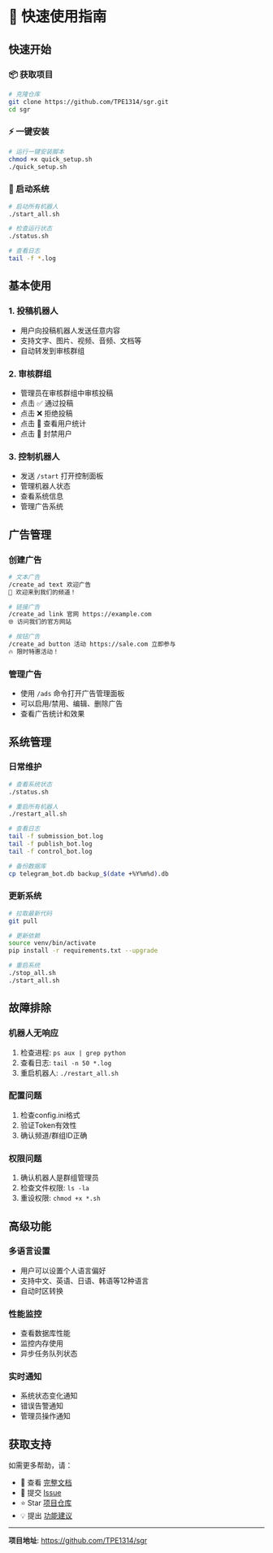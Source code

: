 # 🚀 快速使用指南

## 快速开始

### 📦 获取项目
```bash
# 克隆仓库
git clone https://github.com/TPE1314/sgr.git
cd sgr
```

### ⚡ 一键安装
```bash
# 运行一键安装脚本
chmod +x quick_setup.sh
./quick_setup.sh
```

### 🚀 启动系统
```bash
# 启动所有机器人
./start_all.sh

# 检查运行状态  
./status.sh

# 查看日志
tail -f *.log
```

## 基本使用

### 1. 投稿机器人
- 用户向投稿机器人发送任意内容
- 支持文字、图片、视频、音频、文档等
- 自动转发到审核群组

### 2. 审核群组  
- 管理员在审核群组中审核投稿
- 点击 ✅ 通过投稿
- 点击 ❌ 拒绝投稿
- 点击 👤 查看用户统计
- 点击 🚫 封禁用户

### 3. 控制机器人
- 发送 `/start` 打开控制面板
- 管理机器人状态
- 查看系统信息
- 管理广告系统

## 广告管理

### 创建广告
```bash
# 文本广告
/create_ad text 欢迎广告
🎉 欢迎来到我们的频道！

# 链接广告  
/create_ad link 官网 https://example.com
🌐 访问我们的官方网站

# 按钮广告
/create_ad button 活动 https://sale.com 立即参与
🔥 限时特惠活动！
```

### 管理广告
- 使用 `/ads` 命令打开广告管理面板
- 可以启用/禁用、编辑、删除广告
- 查看广告统计和效果

## 系统管理

### 日常维护
```bash
# 查看系统状态
./status.sh

# 重启所有机器人
./restart_all.sh  

# 查看日志
tail -f submission_bot.log
tail -f publish_bot.log
tail -f control_bot.log

# 备份数据库
cp telegram_bot.db backup_$(date +%Y%m%d).db
```

### 更新系统
```bash
# 拉取最新代码
git pull

# 更新依赖
source venv/bin/activate
pip install -r requirements.txt --upgrade

# 重启系统
./stop_all.sh
./start_all.sh
```

## 故障排除

### 机器人无响应
1. 检查进程: `ps aux | grep python`
2. 查看日志: `tail -n 50 *.log`
3. 重启机器人: `./restart_all.sh`

### 配置问题
1. 检查config.ini格式
2. 验证Token有效性
3. 确认频道/群组ID正确

### 权限问题
1. 确认机器人是群组管理员
2. 检查文件权限: `ls -la`
3. 重设权限: `chmod +x *.sh`

## 高级功能

### 多语言设置
- 用户可以设置个人语言偏好
- 支持中文、英语、日语、韩语等12种语言
- 自动时区转换

### 性能监控
- 查看数据库性能
- 监控内存使用
- 异步任务队列状态

### 实时通知
- 系统状态变化通知
- 错误告警通知
- 管理员操作通知

## 获取支持

如需更多帮助，请：
- 📖 查看 [完整文档](https://github.com/TPE1314/sgr/blob/main/README.md)
- 🐛 提交 [Issue](https://github.com/TPE1314/sgr/issues) 
- ⭐ Star [项目仓库](https://github.com/TPE1314/sgr)
- 💡 提出 [功能建议](https://github.com/TPE1314/sgr/issues/new)

---

**项目地址**: https://github.com/TPE1314/sgr
